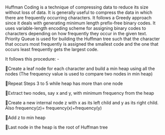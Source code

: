 Huffman Coding is a technique of compressing data to reduce its size without loss of data. It is generally useful to compress the data in which there are frequently occurring characters.
It follows a Greedy approach since it deals with generating minimum length prefix-free binary codes.
It uses variable-length encoding scheme for assigning binary codes to characters depending on how frequently they occur in the given text.
Priority Queue is used for building the Huffman tree such that the character that occurs most frequently is assigned the smallest code and the one that occurs least frequently gets the largest code.

It follows this procedure: -

Create a leaf node for each character and build a min heap using all the nodes (The frequency value is used to compare two nodes in min heap)

Repeat Steps 3 to 5 while heap has more than one node

Extract two nodes, say x and y, with minimum frequency from the heap

Create a new internal node z with x as its left child and y as its right child. Also frequency(z)= frequency(x)+frequency(y)

Add z to min heap

Last node in the heap is the root of Huffman tree
